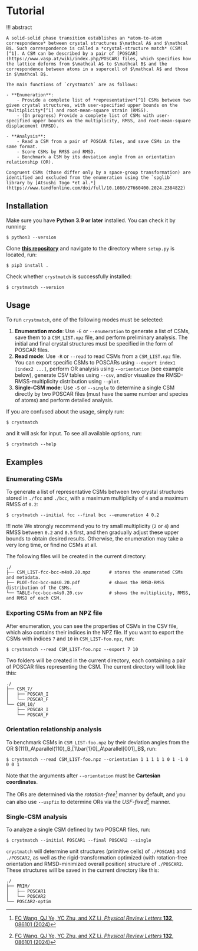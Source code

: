 # Tutorial

!!! abstract

    A solid-solid phase transition establishes an *atom-to-atom correspondence* between crystal structures $\mathcal A$ and $\mathcal B$. Such correspondence is called a *crystal-structure match* (CSM)[^1]. A CSM can be described by a pair of [POSCAR](https://www.vasp.at/wiki/index.php/POSCAR) files, which specifies how the lattice deforms from $\mathcal A$ to $\mathcal B$ and the correspondence between atoms in a supercell of $\mathcal A$ and those in $\mathcal B$.

    The main functions of `crystmatch` are as follows:

    - **Enumeration**:
        - Provide a complete list of *representative*[^1] CSMs between two given crystal structures, with user-specified upper bounds on the *multiplicity*[^1] and root-mean-square strain (RMSS).
        - (In progress) Provide a complete list of CSMs with user-specified upper bounds on the multiplicity, RMSS, and root-mean-square displacement (RMSD).

    - **Analysis**:
        - Read a CSM from a pair of POSCAR files, and save CSMs in the same format.
        - Score CSMs by RMSS and RMSD.
        - Benchmark a CSM by its deviation angle from an orientation relationship (OR).
    
    Congruent CSMs (those differ only by a space-group transformation) are identified and excluded from the enumeration using the `spglib` library by [Atsushi Togo *et al.*](https://www.tandfonline.com/doi/full/10.1080/27660400.2024.2384822)

## Installation

Make sure you have **Python 3.9 or later** installed. You can check it by running:

```
$ python3 --version
```

Clone [**this repository**](https://github.com/fangcheng-wang/crystmatch) and navigate to the directory where `setup.py` is located, run:

```
$ pip3 install .
```

Check whether `crystmatch` is successfully installed:

```
$ crystmatch --version
```

## Usage

To run `crystmatch`, one of the following modes must be selected:

1. **Enumeration mode**: Use `-E` or `--enumeration` to generate a list of CSMs, save them to a `CSM_LIST.npz` file, and perform preliminary analysis. The initial and final crystal structures must be specified in the form of POSCAR files.
2. **Read mode**: Use `-R` or `--read` to read CSMs from a `CSM_LIST.npz` file. You can export specific CSMs to POSCARs using `--export index1 [index2 ...]`, perform OR analysis using `--orientation` (see example below), generate CSV tables using `--csv`, and/or visualize the RMSD-RMSS-multiplicity distribution using `--plot`.
3. **Single-CSM mode**: Use `-S` or `--single` to determine a single CSM directly by two POSCAR files (must have the same number and species of atoms) and perform detailed analysis.

If you are confused about the usage, simply run:

```
$ crystmatch
```

and it will ask for input. To see all available options, run:

```
$ crystmatch --help
```

## Examples

### Enumerating CSMs

To generate a list of representative CSMs between two crystal structures stored in `./fcc` and `./bcc`, with a maximum multiplicity of `4` and a maximum RMSS of `0.2`:

```
$ crystmatch --initial fcc --final bcc --enumeration 4 0.2
```

!!! note
    We strongly recommend you to try small multiplicity (`2` or `4`) and RMSS between `0.2` and `0.5` first, and then gradually adjust these upper bounds to obtain desired results. Otherwise, the enumeration may take a very long time, or find no CSMs at all.

The following files will be created in the current directory:

```
./
├── CSM_LIST-fcc-bcc-m4s0.20.npz       # stores the enumerated CSMs and metadata.
├── PLOT-fcc-bcc-m4s0.20.pdf           # shows the RMSD-RMSS distribution of the CSMs.
└── TABLE-fcc-bcc-m4s0.20.csv          # shows the multiplicity, RMSS, and RMSD of each CSM.
```

### Exporting CSMs from an NPZ file

After enumeration, you can see the properties of CSMs in the CSV file, which also contains their indices in the NPZ file. If you want to export the CSMs with indices `7` and `10` in `CSM_LIST-foo.npz`, run:

```
$ crystmatch --read CSM_LIST-foo.npz --export 7 10
```

Two folders will be created in the current directory, each containing a pair of POSCAR files representing the CSM. The current directory will look like this:

```
./
├── CSM_7/
│   ├── POSCAR_I
│   └── POSCAR_F
└── CSM_10/
    ├── POSCAR_I
    └── POSCAR_F
```

### Orientation relationship analysis

To benchmark CSMs in `CSM_LIST-foo.npz` by their deviation angles from the OR $(111)_A\parallel(110)_B,[1\bar{1}0]_A\parallel[001]_B$, run:

```
$ crystmatch --read CSM_LIST-foo.npz --orientation 1 1 1 1 1 0 1 -1 0 0 0 1
```

Note that the arguments after `--orientation` must be **Cartesian coordinates**.

The ORs are determined via the *rotation-free*[^1] manner by default, and you can also use `--uspfix` to determine ORs via the *USF-fixed*[^1] manner.

### Single-CSM analysis

To analyze a single CSM defined by two POSCAR files, run:

```
$ crystmatch --initial POSCAR1 --final POSCAR2 --single
```

`crystmatch` will determine unit structures (primitive cells) of `./POSCAR1` and `./POSCAR2`, as well as the rigid-transformation optimized (with rotation-free orientation and RMSD-minimized overall position) structure of `./POSCAR2`. These structures will be saved in the current directory like this:

```
./
├── PRIM/
│   ├── POSCAR1
│   └── POSCAR2
└── POSCAR2-optim
```

[^1]: [FC Wang, QJ Ye, YC Zhu, and XZ Li, *Physical Review Letters* **132**, 086101 (2024)](https://arxiv.org/abs/2305.05278)
